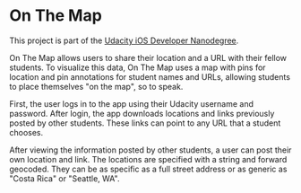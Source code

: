 # On The Map

This project is part of the [Udacity iOS Developer Nanodegree](https://www.udacity.com/course/ios-developer-nanodegree--nd003).

On The Map allows users to share their location and a URL with their fellow students. To visualize this data, On The Map uses a map with pins for location and pin annotations for student names and URLs, allowing students to place themselves "on the map", so to speak.

First, the user logs in to the app using their Udacity username and password. After login, the app downloads locations and links previously posted by other students. These links can point to any URL that a student chooses.

After viewing the information posted by other students, a user can post their own location and link. The locations are specified with a string and forward geocoded. They can be as specific as a full street address or as generic as "Costa Rica" or "Seattle, WA".
